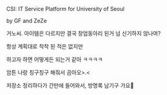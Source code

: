 CSI: IT Service Platform for University of Seoul

by GF and ZeZe

거노씨. 아이템은 다르지만 결국 창업동아리 된거 넘 신기하지 않나여?

항상 계획대로 착착 된 적은 없지만

하고자 하면 어떻게든 되는거 같아 ㅋㅋㅋㅋ

암튼 나랑 칭구칭구 해줘서 곰아오>.<

저장소 정리하다가 간만에 들어와서, 방명록 남기구 가요💓
